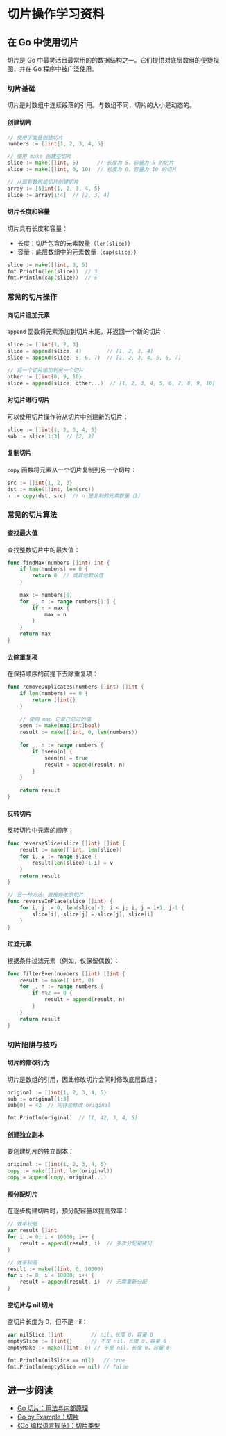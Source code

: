 # 切片操作学习资料

## 在 Go 中使用切片

切片是 Go 中最灵活且最常用的的数据结构之一。它们提供对底层数组的便捷视图，并在 Go 程序中被广泛使用。

### 切片基础

切片是对数组中连续段落的引用。与数组不同，切片的大小是动态的。

#### 创建切片

```go
// 使用字面量创建切片
numbers := []int{1, 2, 3, 4, 5}

// 使用 make 创建空切片
slice := make([]int, 5)      // 长度为 5，容量为 5 的切片
slice := make([]int, 0, 10)  // 长度为 0，容量为 10 的切片

// 从现有数组或切片创建切片
array := [5]int{1, 2, 3, 4, 5}
slice := array[1:4]  // [2, 3, 4]
```

#### 切片长度和容量

切片具有长度和容量：
- 长度：切片包含的元素数量（`len(slice)`）
- 容量：底层数组中的元素数量（`cap(slice)`）

```go
slice := make([]int, 3, 5)
fmt.Println(len(slice))  // 3
fmt.Println(cap(slice))  // 5
```

### 常见的切片操作

#### 向切片追加元素

`append` 函数将元素添加到切片末尾，并返回一个新的切片：

```go
slice := []int{1, 2, 3}
slice = append(slice, 4)        // [1, 2, 3, 4]
slice = append(slice, 5, 6, 7)  // [1, 2, 3, 4, 5, 6, 7]

// 将一个切片追加到另一个切片
other := []int{8, 9, 10}
slice = append(slice, other...)  // [1, 2, 3, 4, 5, 6, 7, 8, 9, 10]
```

#### 对切片进行切片

可以使用切片操作符从切片中创建新的切片：

```go
slice := []int{1, 2, 3, 4, 5}
sub := slice[1:3]  // [2, 3]
```

#### 复制切片

`copy` 函数将元素从一个切片复制到另一个切片：

```go
src := []int{1, 2, 3}
dst := make([]int, len(src))
n := copy(dst, src)  // n 是复制的元素数量（3）
```

### 常见的切片算法

#### 查找最大值

查找整数切片中的最大值：

```go
func findMax(numbers []int) int {
    if len(numbers) == 0 {
        return 0  // 或其他默认值
    }
    
    max := numbers[0]
    for _, n := range numbers[1:] {
        if n > max {
            max = n
        }
    }
    return max
}
```

#### 去除重复项

在保持顺序的前提下去除重复项：

```go
func removeDuplicates(numbers []int) []int {
    if len(numbers) == 0 {
        return []int{}
    }
    
    // 使用 map 记录已见过的值
    seen := make(map[int]bool)
    result := make([]int, 0, len(numbers))
    
    for _, n := range numbers {
        if !seen[n] {
            seen[n] = true
            result = append(result, n)
        }
    }
    
    return result
}
```

#### 反转切片

反转切片中元素的顺序：

```go
func reverseSlice(slice []int) []int {
    result := make([]int, len(slice))
    for i, v := range slice {
        result[len(slice)-1-i] = v
    }
    return result
}

// 另一种方法，直接修改原切片
func reverseInPlace(slice []int) {
    for i, j := 0, len(slice)-1; i < j; i, j = i+1, j-1 {
        slice[i], slice[j] = slice[j], slice[i]
    }
}
```

#### 过滤元素

根据条件过滤元素（例如，仅保留偶数）：

```go
func filterEven(numbers []int) []int {
    result := make([]int, 0)
    for _, n := range numbers {
        if n%2 == 0 {
            result = append(result, n)
        }
    }
    return result
}
```

### 切片陷阱与技巧

#### 切片的修改行为

切片是数组的引用，因此修改切片会同时修改底层数组：

```go
original := []int{1, 2, 3, 4, 5}
sub := original[1:3]
sub[0] = 42  // 同样会修改 original

fmt.Println(original)  // [1, 42, 3, 4, 5]
```

#### 创建独立副本

要创建切片的独立副本：

```go
original := []int{1, 2, 3, 4, 5}
copy := make([]int, len(original))
copy = append(copy, original...)
```

#### 预分配切片

在逐步构建切片时，预分配容量以提高效率：

```go
// 效率较低
var result []int
for i := 0; i < 10000; i++ {
    result = append(result, i)  // 多次分配和拷贝
}

// 效率较高
result := make([]int, 0, 10000)
for i := 0; i < 10000; i++ {
    result = append(result, i)  // 无需重新分配
}
```

#### 空切片与 nil 切片

空切片长度为 0，但不是 nil：

```go
var nilSlice []int         // nil，长度 0，容量 0
emptySlice := []int{}      // 不是 nil，长度 0，容量 0
emptyMake := make([]int, 0) // 不是 nil，长度 0，容量 0

fmt.Println(nilSlice == nil)   // true
fmt.Println(emptySlice == nil) // false
```

## 进一步阅读

- [Go 切片：用法与内部原理](https://go.dev/blog/slices-intro)
- [Go by Example：切片](https://gobyexample.com/slices)
- [《Go 编程语言规范》：切片类型](https://go.dev/ref/spec#Slice_types)